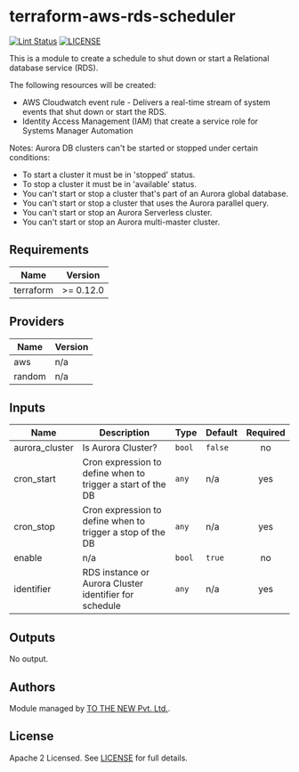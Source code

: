 # terraform-aws-rds-scheduler

[![Lint Status](https://github.com/tothenew/terraform-aws-template/workflows/Lint/badge.svg)](https://github.com/tothenew/terraform-aws-rds-scheduler/actions)
[![LICENSE](ttps://img.shields.io/github/license/tothenew/terraform-aws-template)](https://github.com/tothenew/terraform-aws-rds-scheduler/blob/master/LICENSE)

This is a module to create a schedule to shut down or start a Relational database service (RDS).

The following resources will be created:
 - AWS Cloudwatch event rule - Delivers a real-time stream of system events that shut down or start the RDS.
 - Identity Access Management (IAM) that create a service role for Systems Manager Automation

Notes:
Aurora DB clusters can't be started or stopped under certain conditions:
- To start a cluster it must be in 'stopped' status.
- To stop a cluster it must be in 'available' status.
- You can't start or stop a cluster that's part of an Aurora global database.
- You can't start or stop a cluster that uses the Aurora parallel query.
- You can't start or stop an Aurora Serverless cluster.
- You can't start or stop an Aurora multi-master cluster.

<!--- BEGIN_TF_DOCS --->

## Requirements

| Name | Version |
|------|---------|
| terraform | >= 0.12.0 |

## Providers

| Name | Version |
|------|---------|
| aws | n/a |
| random | n/a |

## Inputs

| Name | Description | Type | Default | Required |
|------|-------------|------|---------|:--------:|
| aurora\_cluster | Is Aurora Cluster? | `bool` | `false` | no |
| cron\_start | Cron expression to define when to trigger a start of the DB | `any` | n/a | yes |
| cron\_stop | Cron expression to define when to trigger a stop of the DB | `any` | n/a | yes |
| enable | n/a | `bool` | `true` | no |
| identifier | RDS instance or Aurora Cluster identifier for schedule | `any` | n/a | yes |

## Outputs

No output.

<!--- END_TF_DOCS --->

## Authors

Module managed by [TO THE NEW Pvt. Ltd.](https://github.com/tothenew).

## License

Apache 2 Licensed. See [LICENSE](https://github.com/tothenew/terraform-aws-rds-scheduler/blob/master/LICENSE) for full details.

